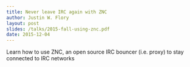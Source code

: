 ```yaml
---
title: Never leave IRC again with ZNC
author: Justin W. Flory
layout: post
slides: /talks/2015-fall-using-znc.pdf
date: 2015-12-04
---
```


Learn how to use ZNC, an open source IRC bouncer (i.e. proxy) to stay connected to IRC networks